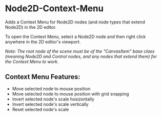 # Node2D-Context-Menu
Adds a Context Menu for Node2D nodes (and node types that extend Node2D) in the 2D editor.

To open the Context Menu, select a Node2D node and then right click anywhere in the 2D editor's viewport.

*Note: The root node of the scene must be of the "CanvasItem" base class (meaning Node2D and Control nodes, and any nodes that extend them) for the Context Menu to work.*

## Context Menu Features:
- Move selected node to mouse position
- Move selected node to mouse position with grid snapping
- Invert selected node's scale hosizontally
- Invert selected node's scale vertically
- Reset selected node's scale
